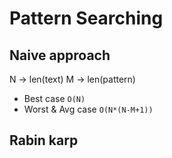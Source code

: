 # Pattern Searching

## Naive approach

N -> len(text)
M -> len(pattern)

* Best case `O(N)`
* Worst & Avg case `O(N*(N-M+1))`

## Rabin karp